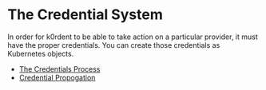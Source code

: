 # The Credential System

In order for k0rdent to be able to take action on a particular provider, it must have the proper credentials. You can create those credentials as Kubernetes objects.

- [The Credentials Process](credentials-process.md)
- [Credential Propogation](credentials-propogation.md)